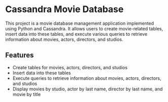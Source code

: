 # Cassandra Movie Database

This project is a movie database management application implemented using Python and Cassandra. It allows users to create movie-related tables, insert data into these tables, and execute various queries to retrieve information about movies, actors, directors, and studios.

## Features

- Create tables for movies, actors, directors, and studios
- Insert data into these tables
- Execute queries to retrieve information about movies, actors, directors, and studios
- Display movies by studio, actor by last name, director by last name, and movie by title

